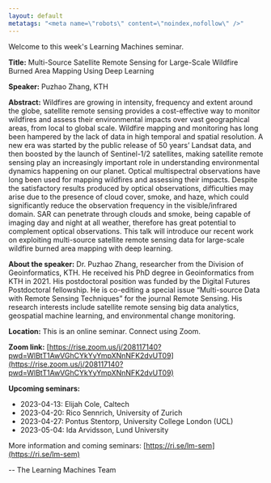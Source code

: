 ```yaml
---
layout: default
metatags: "<meta name=\"robots\" content=\"noindex,nofollow\" />"
---
```

Welcome to this week's Learning Machines seminar.

**Title:** Multi-Source Satellite Remote Sensing for Large-Scale Wildfire Burned Area Mapping Using Deep Learning

**Speaker:** Puzhao Zhang, KTH

**Abstract:** Wildfires are growing in intensity, frequency and extent around the globe, satellite remote sensing provides a cost-effective way to monitor wildfires and assess their environmental impacts over vast geographical areas, from local to global scale. Wildfire mapping and monitoring has long been hampered by the lack of data in high temporal and spatial resolution. A new era was started by the public release of 50 years’ Landsat data, and then boosted by the launch of Sentinel-1/2 satellites, making satellite remote sensing play an increasingly important role in understanding environmental dynamics happening on our planet. Optical multispectral observations have long been used for mapping wildfires and assessing their impacts. Despite the satisfactory results produced by optical observations, difficulties may arise due to the presence of cloud cover, smoke, and haze, which could significantly reduce the observation frequency in the visible/infrared domain. SAR can penetrate through clouds and smoke, being capable of imaging day and night at all weather, therefore has great potential to complement optical observations. This talk will introduce our recent work on exploiting multi-source satellite remote sensing data for large-scale wildfire burned area mapping with deep learning.

**About the speaker:** Dr. Puzhao Zhang, researcher from the Division of Geoinformatics, KTH. He received his PhD degree in Geoinformatics from KTH in 2021. His postdoctoral position was funded by the Digital Futures Postdoctoral fellowship. He is co-editing a special issue “Multi-source Data with Remote Sensing Techniques” for the journal Remote Sensing. His research interests include satellite remote sensing big data analytics, geospatial machine learning, and environmental change monitoring.

**Location:** This is an online seminar. Connect using Zoom.

**Zoom link:** [https://rise.zoom.us/j/208117140?pwd=WlBtT1AwVGhCYkYyYmpXNnNFK2dvUT09](https://rise.zoom.us/j/208117140?pwd=WlBtT1AwVGhCYkYyYmpXNnNFK2dvUT09)

**Upcoming seminars:**

* 2023-04-13: Elijah Cole, Caltech
* 2023-04-20: Rico Sennrich, University of Zurich
* 2023-04-27: Pontus Stentorp, University College London (UCL)
* 2023-05-04: Ida Arvidsson, Lund University

More information and coming seminars: [https://ri.se/lm-sem](https://ri.se/lm-sem)

-- The Learning Machines Team

